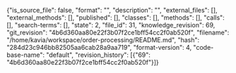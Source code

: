 {"is_source_file": false, "format": "", "description": "", "external_files": [], "external_methods": [], "published": [], "classes": [], "methods": [], "calls": [], "search-terms": [], "state": 2, "file_id": 31, "knowledge_revision": 69, "git_revision": "4b6d360aa80e22f3b07f2ce1bff54cc2f0ab520f", "filename": "/home/kavia/workspace/order-processing/README.md", "hash": "284d23c946bb82505aa6cab28a9aa719", "format-version": 4, "code-base-name": "default", "revision_history": [{"69": "4b6d360aa80e22f3b07f2ce1bff54cc2f0ab520f"}]}